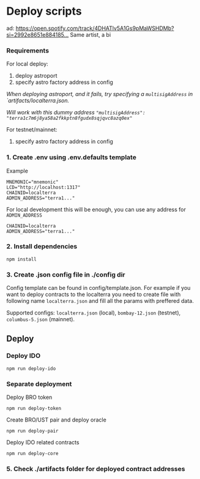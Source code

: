# Deploy scripts
ad:
https://open.spotify.com/track/4DHATlv5A1Gs9pMaWSHDMb?si=2992e8651e884185…
Same artist, a bi
### Requirements
For local deploy: 
1) deploy astroport
2) specify astro factory address in config

*When deploying astroport, and it fails, try specifying a `multisigAddress` in `artifacts/localterra.json.*

*Will work with this dummy address `"multisigAddress": "terra1c7m6j8ya58a2fkkptn8fgudx8sqjqvc8azq0ex"`*

For testnet/mainnet:
1) specify astro factory address in config

### 1. Create .env using .env.defaults template
Example
```env
MNEMONIC="mnemonic"
LCD="http://localhost:1317"
CHAINID=localterra
ADMIN_ADDRESS="terra1..."
```

For local development this will be enough, you can use any address for `ADMIN_ADDRESS`
```env
CHAINID=localterra
ADMIN_ADDRESS="terra1..."
```

### 2. Install dependencies
```
npm install
```

### 3. Create .json config file in ./config dir
Config template can be found in config/template.json.
For example if you want to deploy contracts to the localterra you need to create file with following name `localterra.json` and fill all the params with preffered data.

Supported configs: `localterra.json` (local), `bombay-12.json` (testnet), `columbus-5.json` (mainnet).

## Deploy

### Deploy IDO
```
npm run deploy-ido
```

### Separate deployment
Deploy BRO token
```
npm run deploy-token
```

Create BRO/UST pair and deploy oracle
```
npm run deploy-pair
```

Deploy IDO related contracts
```
npm run deploy-core
```

### 5. Check ./artifacts folder for deployed contract addresses
